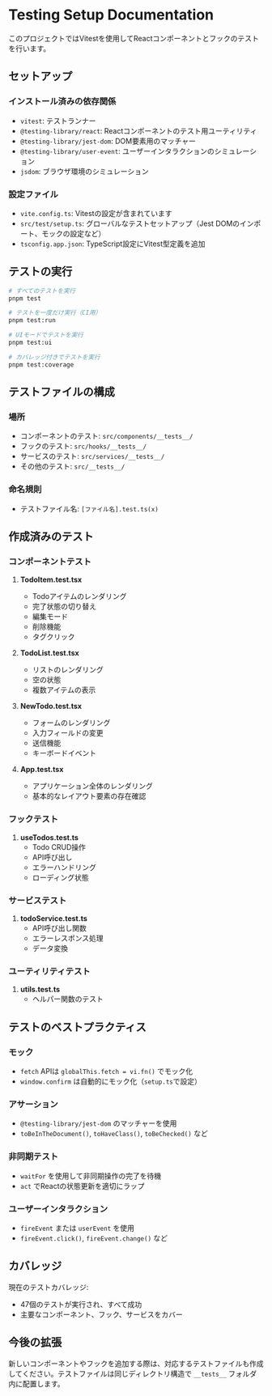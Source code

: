 # Testing Setup Documentation

このプロジェクトではVitestを使用してReactコンポーネントとフックのテストを行います。

## セットアップ

### インストール済みの依存関係
- `vitest`: テストランナー
- `@testing-library/react`: Reactコンポーネントのテスト用ユーティリティ
- `@testing-library/jest-dom`: DOM要素用のマッチャー
- `@testing-library/user-event`: ユーザーインタラクションのシミュレーション
- `jsdom`: ブラウザ環境のシミュレーション

### 設定ファイル
- `vite.config.ts`: Vitestの設定が含まれています
- `src/test/setup.ts`: グローバルなテストセットアップ（Jest DOMのインポート、モックの設定など）
- `tsconfig.app.json`: TypeScript設定にVitest型定義を追加

## テストの実行

```bash
# すべてのテストを実行
pnpm test

# テストを一度だけ実行（CI用）
pnpm test:run

# UIモードでテストを実行
pnpm test:ui

# カバレッジ付きでテストを実行
pnpm test:coverage
```

## テストファイルの構成

### 場所
- コンポーネントのテスト: `src/components/__tests__/`
- フックのテスト: `src/hooks/__tests__/`
- サービスのテスト: `src/services/__tests__/`
- その他のテスト: `src/__tests__/`

### 命名規則
- テストファイル名: `[ファイル名].test.ts(x)`

## 作成済みのテスト

### コンポーネントテスト
1. **TodoItem.test.tsx**
   - Todoアイテムのレンダリング
   - 完了状態の切り替え
   - 編集モード
   - 削除機能
   - タグクリック

2. **TodoList.test.tsx**
   - リストのレンダリング
   - 空の状態
   - 複数アイテムの表示

3. **NewTodo.test.tsx**
   - フォームのレンダリング
   - 入力フィールドの変更
   - 送信機能
   - キーボードイベント

4. **App.test.tsx**
   - アプリケーション全体のレンダリング
   - 基本的なレイアウト要素の存在確認

### フックテスト
1. **useTodos.test.ts**
   - Todo CRUD操作
   - API呼び出し
   - エラーハンドリング
   - ローディング状態

### サービステスト
1. **todoService.test.ts**
   - API呼び出し関数
   - エラーレスポンス処理
   - データ変換

### ユーティリティテスト
1. **utils.test.ts**
   - ヘルパー関数のテスト

## テストのベストプラクティス

### モック
- `fetch` APIは `globalThis.fetch = vi.fn()` でモック化
- `window.confirm` は自動的にモック化（`setup.ts`で設定）

### アサーション
- `@testing-library/jest-dom` のマッチャーを使用
- `toBeInTheDocument()`, `toHaveClass()`, `toBeChecked()` など

### 非同期テスト
- `waitFor` を使用して非同期操作の完了を待機
- `act` でReactの状態更新を適切にラップ

### ユーザーインタラクション
- `fireEvent` または `userEvent` を使用
- `fireEvent.click()`, `fireEvent.change()` など

## カバレッジ
現在のテストカバレッジ:
- 47個のテストが実行され、すべて成功
- 主要なコンポーネント、フック、サービスをカバー

## 今後の拡張
新しいコンポーネントやフックを追加する際は、対応するテストファイルも作成してください。テストファイルは同じディレクトリ構造で `__tests__` フォルダ内に配置します。
